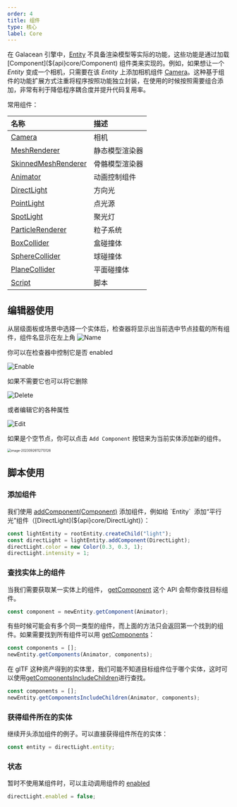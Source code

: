 ```yaml
---
order: 4
title: 组件
type: 核心
label: Core
---
```


在 Galacean 引擎中，[Entity](${api}core/Entity) 不具备渲染模型等实际的功能，这些功能是通过加载 [Component](${api}core/Component) 组件类来实现的。例如，如果想让一个 _Entity_ 变成一个相机，只需要在该 _Entity_ 上添加相机组件 [Camera](${api}core/Camera)。这种基于组件的功能扩展方式注重将程序按照功能独立封装，在使用的时候按照需要组合添加，非常有利于降低程序耦合度并提升代码复用率。

常用组件：

| 名称                                                  | 描述           |
| :---------------------------------------------------- | :------------- |
| [Camera](${api}core/Camera)                           | 相机           |
| [MeshRenderer](${api}core/MeshRenderer)               | 静态模型渲染器 |
| [SkinnedMeshRenderer](${api}core/SkinnedMeshRenderer) | 骨骼模型渲染器 |
| [Animator](${api}core/Animator)                       | 动画控制组件   |
| [DirectLight](${api}core/DirectLight)                 | 方向光         |
| [PointLight](${api}core/PointLight)                   | 点光源         |
| [SpotLight](${api}core/SpotLight)                     | 聚光灯         |
| [ParticleRenderer](${api}core/ParticleRenderer)       | 粒子系统       |
| [BoxCollider](${api}core/BoxCollider)                 | 盒碰撞体       |
| [SphereCollider](${api}core/SphereCollider)           | 球碰撞体       |
| [PlaneCollider](${api}core/PlaneCollider)             | 平面碰撞体     |
| [Script](${api}core/Script)                           | 脚本           |

## 编辑器使用

从层级面板或场景中选择一个实体后，检查器将显示出当前选中节点挂载的所有组件，组件名显示在左上角
![Name](https://mdn.alipayobjects.com/huamei_3zduhr/afts/img/A*tZcpRrrYQcMAAAAAAAAAAAAADsJ_AQ/original)

你可以在检查器中控制它是否 enabled

![Enable](https://mdn.alipayobjects.com/huamei_3zduhr/afts/img/A*QRG8TZ1IorQAAAAAAAAAAAAADsJ_AQ/original)

如果不需要它也可以将它删除

![Delete](https://mdn.alipayobjects.com/huamei_3zduhr/afts/img/A*uqFGQIHyLAwAAAAAAAAAAAAADsJ_AQ/original)

或者编辑它的各种属性

![Edit](https://mdn.alipayobjects.com/huamei_3zduhr/afts/img/A*IFnGRYHdi7gAAAAAAAAAAAAADsJ_AQ/original)

如果是个空节点，你可以点击 `Add Component` 按钮来为当前实体添加新的组件。

<img src="https://gw.alipayobjects.com/zos/OasisHub/95d58dde-109f-44b2-89ef-2959ad8b4fe3/image-20230926112713126.png" alt="image-20230926112713126" style="zoom:50%;" />

## 脚本使用

### 添加组件

我们使用 [addComponent(Component)](${api}core/Entity#addComponent) 添加组件，例如给 `Entity`  添加“平行光”组件（[DirectLight](${api}core/DirectLight)）：

```typescript
const lightEntity = rootEntity.createChild("light");
const directLight = lightEntity.addComponent(DirectLight);
directLight.color = new Color(0.3, 0.3, 1);
directLight.intensity = 1;
```

### 查找实体上的组件

当我们需要获取某一实体上的组件， [getComponent](${api}core/Entity#getComponent) 这个 API 会帮你查找目标组件。

```typescript
const component = newEntity.getComponent(Animator);
```

有些时候可能会有多个同一类型的组件，而上面的方法只会返回第一个找到的组件。如果需要找到所有组件可以用 [getComponents](${api}core/Entity#getComponents)：

```typescript
const components = [];
newEntity.getComponents(Animator, components);
```

在 glTF 这种资产得到的实体里，我们可能不知道目标组件位于哪个实体，这时可以使用[getComponentsIncludeChildren](${api}core/Entity#getComponentsIncludeChildren)进行查找。

```typescript
const components = [];
newEntity.getComponentsIncludeChildren(Animator, components);
```

### 获得组件所在的实体

继续开头添加组件的例子。可以直接获得组件所在的实体：

```typescript
const entity = directLight.entity;
```

### 状态

暂时不使用某组件时，可以主动调用组件的 [enabled](${api}core/Component#enabled)

```typescript
directLight.enabled = false;
```

